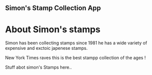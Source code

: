 Simon's Stamp Collection App
---

# About Simon's stamps

Simon has been collecting stamps since 1981 he has a  wide variety of expensive and exctoic japenese stamps.

New York Times raves this is the best stampp collection of the ages !

Stuff abot simon's Stamps here..

